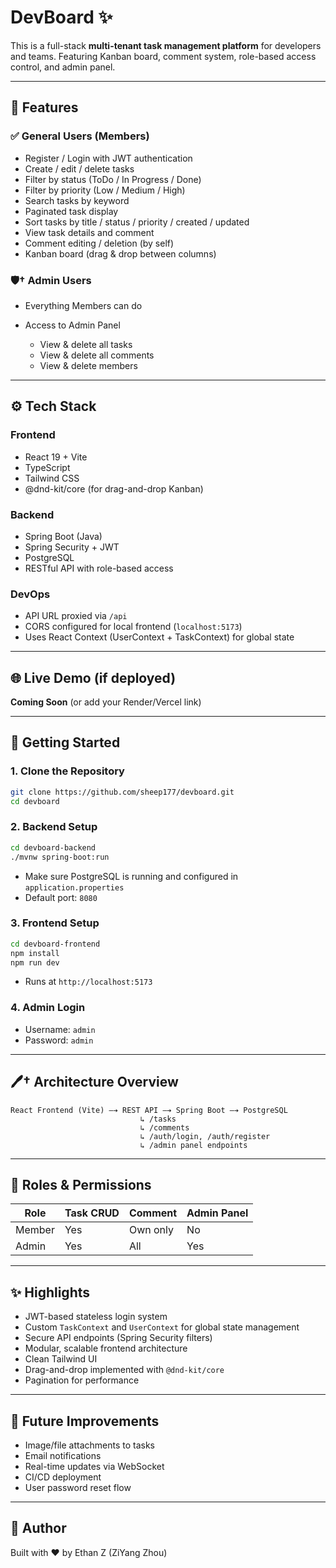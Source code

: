 # DevBoard ✨

This is a full-stack **multi-tenant task management platform** for developers and teams. Featuring Kanban board, comment system, role-based access control, and admin panel.

---

## 📄 Features

### ✅ General Users (Members)

* Register / Login with JWT authentication
* Create / edit / delete tasks
* Filter by status (ToDo / In Progress / Done)
* Filter by priority (Low / Medium / High)
* Search tasks by keyword
* Paginated task display
* Sort tasks by title / status / priority / created / updated
* View task details and comment
* Comment editing / deletion (by self)
* Kanban board (drag & drop between columns)

### 🛡† Admin Users

* Everything Members can do
* Access to Admin Panel

  * View & delete all tasks
  * View & delete all comments
  * View & delete members

---

## ⚙️ Tech Stack

### Frontend

* React 19 + Vite
* TypeScript
* Tailwind CSS
* @dnd-kit/core (for drag-and-drop Kanban)

### Backend

* Spring Boot (Java)
* Spring Security + JWT
* PostgreSQL
* RESTful API with role-based access

### DevOps

* API URL proxied via `/api`
* CORS configured for local frontend (`localhost:5173`)
* Uses React Context (UserContext + TaskContext) for global state

---

## 🌐 Live Demo (if deployed)

**Coming Soon** (or add your Render/Vercel link)

---

## 🔧 Getting Started

### 1. Clone the Repository

```bash
git clone https://github.com/sheep177/devboard.git
cd devboard
```

### 2. Backend Setup

```bash
cd devboard-backend
./mvnw spring-boot:run
```

* Make sure PostgreSQL is running and configured in `application.properties`
* Default port: `8080`

### 3. Frontend Setup

```bash
cd devboard-frontend
npm install
npm run dev
```

* Runs at `http://localhost:5173`

### 4. Admin Login

* Username: `admin`
* Password: `admin`

---

## 🖊† Architecture Overview

```text
React Frontend (Vite) —➔ REST API —➔ Spring Boot —➔ PostgreSQL
                             ↳ /tasks
                             ↳ /comments
                             ↳ /auth/login, /auth/register
                             ↳ /admin panel endpoints
```

---

## 👷 Roles & Permissions

| Role   | Task CRUD | Comment  | Admin Panel |
| ------ | --------- | -------- | ----------- |
| Member | Yes       | Own only | No          |
| Admin  | Yes       | All      | Yes         |

---

## ✨ Highlights

* JWT-based stateless login system
* Custom `TaskContext` and `UserContext` for global state management
* Secure API endpoints (Spring Security filters)
* Modular, scalable frontend architecture
* Clean Tailwind UI
* Drag-and-drop implemented with `@dnd-kit/core`
* Pagination for performance

---

## 📁 Future Improvements

* Image/file attachments to tasks
* Email notifications
* Real-time updates via WebSocket
* CI/CD deployment
* User password reset flow

---

## 🙌 Author

Built with ❤️ by Ethan Z (ZiYang Zhou)
